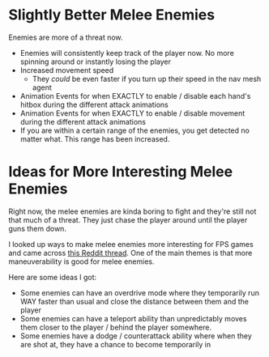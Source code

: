 
# Slightly Better Melee Enemies

Enemies are more of a threat now.

- Enemies will consistently keep track of the player now. No more spinning around or instantly losing the player
- Increased movement speed
	- They *could* be even faster if you turn up their speed in the nav mesh agent
- Animation Events for when EXACTLY to enable / disable each hand's hitbox during the different attack animations
- Animation Events for when EXACTLY to enable / disable movement during the different attack animations
- If you are within a certain range of the enemies, you get detected no matter what. This range has been increased.

# Ideas for More Interesting Melee Enemies

Right now, the melee enemies are kinda boring to fight and they're still not that much of a threat. They just chase the player around until the player guns them down.

I looked up ways to make melee enemies more interesting for FPS games and came across [this Reddit thread](https://www.reddit.com/r/truegaming/comments/a0ch72/how_should_fps_games_approach_melee_enemies/). One of the main themes is that more maneuverability is good for melee enemies.

Here are some ideas I got:

- Some enemies can have an overdrive mode where they temporarily run WAY faster than usual and close the distance between them and the player
- Some enemies can have a teleport ability than unpredictably moves them closer to the player / behind the player somewhere.
- Some enemies have a dodge / counterattack ability where when they are shot at, they have a chance to become temporarily in
